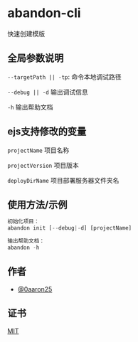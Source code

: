
# abandon-cli

快速创建模版





## 全局参数说明


`--targetPath || -tp`: 命令本地调试路径

`--debug || -d` 输出调试信息

`-h` 输出帮助文档

## ejs支持修改的变量


`projectName` 项目名称

`projectVersion` 项目版本

`deployDirName` 项目部署服务器文件夹名

## 使用方法/示例

```javascript
初始化项目：
abandon init [--debug|-d] [projectName]

输出帮助文档：
abandon -h

 ```


## 作者

- [@0aaron25](https://www.github.com/0aaron25)


## 证书

[MIT](https://choosealicense.com/licenses/mit/)

